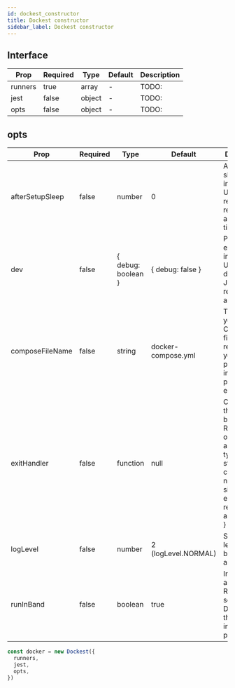 ```yaml
---
id: dockest_constructor
title: Dockest constructor
sidebar_label: Dockest constructor
---
```


## Interface

| Prop    | Required | Type   | Default | Description |
| ------- | -------- | ------ | ------- | ----------- |
| runners | true     | array  | -       | TODO:       |
| jest    | false    | object | -       | TODO:       |
| opts    | false    | object | -       | TODO:       |

## opts

| Prop            | Required | Type               | Default             | Description                                                                                                                                           |
| --------------- | -------- | ------------------ | ------------------- | ----------------------------------------------------------------------------------------------------------------------------------------------------- |
| afterSetupSleep | false    | number             | 0                   | Additional sleep after initial setup. Useful when resources require additional time to boot                                                           |
| dev             | false    | { debug: boolean } | { debug: false }    | Pauses Jest execution indefinitely. Useful for debugging Jest while resources are running                                                             |
| composeFileName | false    | string             | docker-compose.yml  | The name of your Compose file. This is required if you do **not** pass the image property for each Runner                                             |
| exitHandler     | false    | function           | null                | Callback that will run before exit. Recieved one argument of type { type: string, code?: number, signal?: any, error?: Error, reason?: any, p?: any } |
| logLevel        | false    | number             | 2 (logLevel.NORMAL) | Sets the log level between 0 and 4                                                                                                                    |
| runInBand       | false    | boolean            | true                | Initializes and runs the Runners in sequence. Disabling this could increase performance                                                               |

```TypeScript
const docker = new Dockest({
  runners,
  jest,
  opts,
})
```
